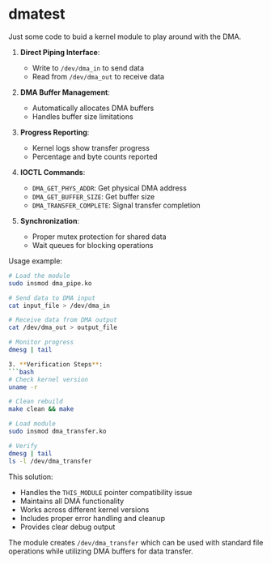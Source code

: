 ﻿# dmatest

Just some code to buid a kernel module to play around with the DMA.

1. **Direct Piping Interface**:
   - Write to `/dev/dma_in` to send data
   - Read from `/dev/dma_out` to receive data

2. **DMA Buffer Management**:
   - Automatically allocates DMA buffers
   - Handles buffer size limitations

3. **Progress Reporting**:
   - Kernel logs show transfer progress
   - Percentage and byte counts reported

4. **IOCTL Commands**:
   - `DMA_GET_PHYS_ADDR`: Get physical DMA address
   - `DMA_GET_BUFFER_SIZE`: Get buffer size
   - `DMA_TRANSFER_COMPLETE`: Signal transfer completion

5. **Synchronization**:
   - Proper mutex protection for shared data
   - Wait queues for blocking operations

Usage example:
```bash
# Load the module
sudo insmod dma_pipe.ko

# Send data to DMA input
cat input_file > /dev/dma_in

# Receive data from DMA output
cat /dev/dma_out > output_file

# Monitor progress
dmesg | tail

3. **Verification Steps**:
```bash
# Check kernel version
uname -r

# Clean rebuild
make clean && make

# Load module
sudo insmod dma_transfer.ko

# Verify
dmesg | tail
ls -l /dev/dma_transfer
```

This solution:
- Handles the `THIS_MODULE` pointer compatibility issue
- Maintains all DMA functionality
- Works across different kernel versions
- Includes proper error handling and cleanup
- Provides clear debug output

The module creates `/dev/dma_transfer` which can be used with standard file operations while utilizing DMA buffers for data transfer.
